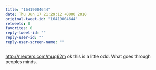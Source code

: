 ```yaml
---
title: "16419004644"
date: Thu Jun 17 21:29:12 +0000 2010
original-tweet-id: "16419004644"
retweets: 0
favorites: 0
reply-tweet-id: ""
reply-user-id: ""
reply-user-screen-name: ""
---
```

http://r.reuters.com/muq62m ok this is a little odd. What goes through peoples minds.
